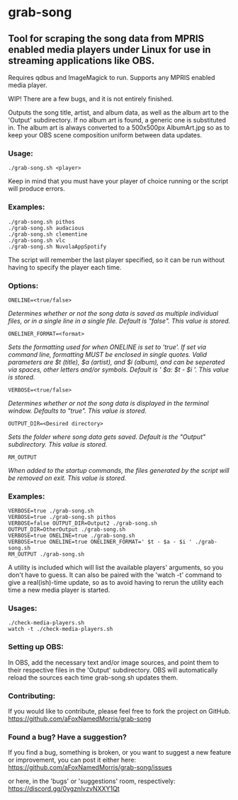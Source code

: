 # grab-song
## Tool for scraping the song data from MPRIS enabled media players under Linux for use in streaming applications like OBS.

Requires qdbus and ImageMagick to run.
Supports any MPRIS enabled media player.

WIP! There are a few bugs, and it is not entirely finished.

Outputs the song title, artist, and album data, as well as the album art to the 'Output' subdirectory.
If no album art is found, a generic one is substituted in. The album art is always converted to a 500x500px AlbumArt.jpg so as to keep your OBS scene composition uniform between data updates.

### Usage:
```
./grab-song.sh <player>
```

Keep in mind that you must have your player of choice running or the script will produce errors.

### Examples:
```
./grab-song.sh pithos
./grab-song.sh audacious
./grab-song.sh clementine
./grab-song.sh vlc
./grab-song.sh NuvolaAppSpotify
```


The script will remember the last player specified, so it can be run without having to specify the player each time.
### Options:
```
ONELINE=<true/false>
```
*_Determines whether or not the song data is saved as multiple individual files, or in a single line in a single file. Default is "false". This value is stored._*
```
ONELINER_FORMAT=<format>
```
*_Sets the formatting used for when ONELINE is set to 'true'. If set via command line, formatting MUST be enclosed in single quotes. Valid parameters are $t (title), $a (artist), and $i (album), and can be seperated via spaces, other letters and/or symbols. Default is ' $a: $t - $i '. This value is stored._*
```
VERBOSE=<true/false>
```
*_Determines whether or not the song data is displayed in the terminal window. Defaults to "true". This value is stored._*
```
OUTPUT_DIR=<Desired directory>
```
*_Sets the folder where song data gets saved. Default is the "Output" subdirectory. This value is stored._*
```
RM_OUTPUT
```
*_When added to the startup commands, the files generated by the script will be removed on exit. This value is stored._*
### Examples:
```
VERBOSE=true ./grab-song.sh
VERBOSE=true ./grab-song.sh pithos
VERBOSE=false OUTPUT_DIR=Output2 ./grab-song.sh
OUTPUT_DIR=OtherOutput ./grab-song.sh
VERBOSE=true ONELINE=true ./grab-song.sh
VERBOSE=true ONELINE=true ONELINER_FORMAT=' $t - $a - $i ' ./grab-song.sh
RM_OUTPUT ./grab-song.sh
```

A utility is included which will list the available players' arguments, so you don't have to guess. It can also be paired with the 'watch -t' command to give a real(ish)-time update, so as to avoid having to rerun the utility each time a new media player is started.

### Usages:
```
./check-media-players.sh
watch -t ./check-media-players.sh
```

### Setting up OBS:
In OBS, add the necessary text and/or image sources, and point them to their respective files in the 'Output' subdirectory. OBS will automatically reload the sources each time grab-song.sh updates them.

### Contributing:
If you would like to contribute, please feel free to fork the project on GitHub. https://github.com/aFoxNamedMorris/grab-song

### Found a bug? Have a suggestion?
If you find a bug, something is broken, or you want to suggest a new feature or improvement, you can post it either here:
https://github.com/aFoxNamedMorris/grab-song/issues

or here, in the 'bugs' or 'suggestions' room, respectively:
https://discord.gg/0ygznlvzvNXXY1Qt
